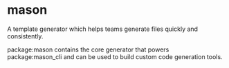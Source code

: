# mason
A template generator which helps teams generate files quickly and consistently.

package:mason contains the core generator that powers package:mason_cli and can be used to build custom code generation tools.
